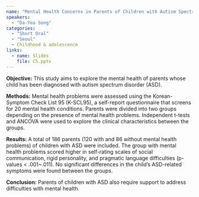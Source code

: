 ```yaml
---
name: "Mental Health Concerns in Parents of Children with Autism Spectrum Disorder"
speakers:
  - "Da-Yea Song"
categories:
  - "Short Oral"
  - "Seoul"
  - Childhood & adolescence
links:
  - name: Slides
    file: C5.pptx
---
```


**Objective:** This study aims to explore the mental health of parents whose child has been diagnosed with autism spectrum disorder (ASD).  

**Methods:** Mental health problems were assessed using the Korean-Symptom Check List 95 (K-SCL95), a self-report questionnaire that screens for 20 mental health conditions. Parents were divided into two groups depending on the presence of mental health problems. Independent t-tests and ANCOVA were used to explore the clinical characteristics between the groups. 

**Results:** A total of 186 parents (120 with and 86 without mental health problems) of children with ASD were included. The group with mental health problems scored higher in self-rating scales of social communication, rigid personality, and pragmatic language difficulties (p-values < .001~.011). No significant differences in the child’s ASD-related symptoms were found between the groups. 

**Conclusion:** Parents of children with ASD also require support to address difficulties with mental health.
